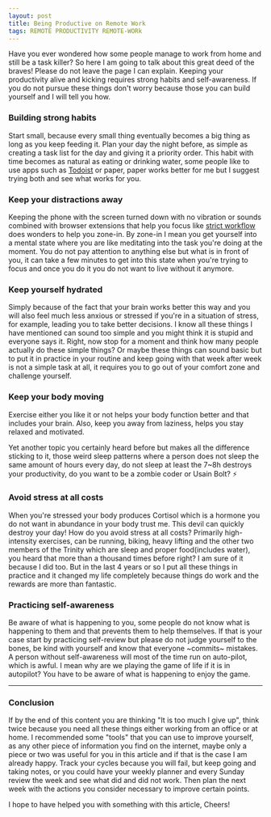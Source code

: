 ```yaml
---
layout: post
title: Being Productive on Remote Work
tags: REMOTE PRODUCTIVITY REMOTE-WORk
---
```


Have you ever wondered how some people manage to work from home and still be a task killer? So here I am going to talk about this great deed of the braves! Please do not leave the page I can explain. Keeping your productivity alive and kicking requires strong habits and self-awareness. If you do not pursue these things don't worry because those you can build yourself and I will tell you how.

### Building strong habits

Start small, because every small thing eventually becomes a big thing as long as you keep feeding it.
Plan your day the night before, as simple as creating a task list for the day and giving it a priority order.
This habit with time becomes as natural as eating or drinking water, some people like to use apps such as [Todoist](https://todoist.com/?lang=en) or paper, paper works better for me but I suggest trying both and see what works for you.

### Keep your distractions away

Keeping the phone with the screen turned down with no vibration or sounds combined with
browser extensions that help you focus like [strict workflow](https://chrome.google.com/webstore/detail/strict-workflow/cgmnfnmlficgeijcalkgnnkigkefkbhd?brand=CHBD&gl=CA&gclid=CjwKCAjwza_mBRBTEiwASDWVvp9aX_4Omm2LlGhbdQWaovrCWNODsnPAom0FhQQ-In6TaefVcPwIwRoCMvYQAvD_BwE&gclsrc=aw.ds) does wonders to help you zone-in. By zone-in I mean you get yourself into a mental state where you are like meditating into
the task you're doing at the moment. You do not pay attention to anything else but what is in front of you, it can take a few minutes to get into this state when you're trying to focus and once you do it you do not want to live without it anymore.

### Keep yourself hydrated

Simply because of the fact that your brain works better this way and you will also feel much less anxious or stressed if you're in a situation of stress, for example, leading you to take better decisions. I know all these things I have mentioned can sound too simple and you might think it is stupid and everyone says it. Right, now stop for a moment and think how many people actually do these simple things?
Or maybe these things can sound basic but to put it in practice in your routine and keep going with that week after week is not a simple task at all, it requires you to go out of your comfort zone and challenge yourself.

### Keep your body moving

Exercise either you like it or not helps your body function better and that includes your brain. Also, keep you away from laziness, helps you stay relaxed and motivated.

Yet another topic you certainly heard before but makes all the difference sticking to it, those weird sleep patterns where a person does not sleep the same amount of hours every day, do not sleep at least the 7~8h destroys your productivity, do you want to be a zombie coder or Usain Bolt? ⚡️

### Avoid stress at all costs

When you're stressed your body produces Cortisol which is a hormone you do not want in abundance in your body trust me. This devil can quickly destroy your day! How do you avoid stress at all costs? Primarily high-intensity exercises, can be running, biking, heavy lifting and the other two members of the Trinity which are sleep and proper food(includes water), you heard that more than a thousand times before right?
I am sure of it because I did too. But in the last 4 years or so I put all these things in practice and it changed my life completely because things do work and the rewards are more than fantastic.

### Practicing self-awareness

Be aware of what is happening to you, some people do not know what is happening to them and that prevents them to help themselves. If that is your case start by practicing self-review but please do not judge yourself to the bones, be kind with yourself and know that everyone ~commits~ mistakes. A person without self-awareness will most of the time
run on auto-pilot, which is awful. I mean why are we playing the game of life if it is in autopilot? You have to be aware of what is happening to enjoy the game.

---

### Conclusion

If by the end of this content you are thinking "It is too much I give up", think twice because you need all these things either working from an office or at home.
I recommended some "tools" that you can use to improve yourself, as any other piece of information you find on the internet, maybe only a piece or two was useful for you in this article and if that is the case I am already happy.
Track your cycles because you will fail, but keep going and taking notes, or you could have your weekly planner and every Sunday review the week and see what did and did not work. Then plan the next week with the actions you consider necessary to improve certain points.

I hope to have helped you with something with this article, Cheers!